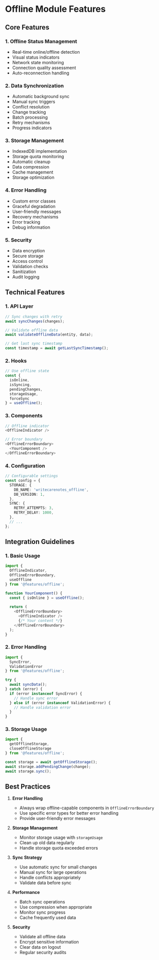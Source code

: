 # Offline Module Features

## Core Features

### 1. Offline Status Management
- Real-time online/offline detection
- Visual status indicators
- Network state monitoring
- Connection quality assessment
- Auto-reconnection handling

### 2. Data Synchronization
- Automatic background sync
- Manual sync triggers
- Conflict resolution
- Change tracking
- Batch processing
- Retry mechanisms
- Progress indicators

### 3. Storage Management
- IndexedDB implementation
- Storage quota monitoring
- Automatic cleanup
- Data compression
- Cache management
- Storage optimization

### 4. Error Handling
- Custom error classes
- Graceful degradation
- User-friendly messages
- Recovery mechanisms
- Error tracking
- Debug information

### 5. Security
- Data encryption
- Secure storage
- Access control
- Validation checks
- Sanitization
- Audit logging

## Technical Features

### 1. API Layer
```typescript
// Sync changes with retry
await syncChanges(changes);

// Validate offline data
await validateOfflineData(entity, data);

// Get last sync timestamp
const timestamp = await getLastSyncTimestamp();
```

### 2. Hooks
```typescript
// Use offline state
const {
  isOnline,
  isSyncing,
  pendingChanges,
  storageUsage,
  forceSync
} = useOffline();
```

### 3. Components
```typescript
// Offline indicator
<OfflineIndicator />

// Error boundary
<OfflineErrorBoundary>
  <YourComponent />
</OfflineErrorBoundary>
```

### 4. Configuration
```typescript
// Configurable settings
const config = {
  STORAGE: {
    DB_NAME: 'writecarenotes_offline',
    DB_VERSION: 1,
  },
  SYNC: {
    RETRY_ATTEMPTS: 3,
    RETRY_DELAY: 1000,
  },
  // ...
};
```

## Integration Guidelines

### 1. Basic Usage
```typescript
import { 
  OfflineIndicator, 
  OfflineErrorBoundary,
  useOffline 
} from '@features/offline';

function YourComponent() {
  const { isOnline } = useOffline();
  
  return (
    <OfflineErrorBoundary>
      <OfflineIndicator />
      {/* Your content */}
    </OfflineErrorBoundary>
  );
}
```

### 2. Error Handling
```typescript
import { 
  SyncError, 
  ValidationError 
} from '@features/offline';

try {
  await syncData();
} catch (error) {
  if (error instanceof SyncError) {
    // Handle sync error
  } else if (error instanceof ValidationError) {
    // Handle validation error
  }
}
```

### 3. Storage Usage
```typescript
import { 
  getOfflineStorage, 
  closeOfflineStorage 
} from '@features/offline';

const storage = await getOfflineStorage();
await storage.addPendingChange(change);
await storage.sync();
```

## Best Practices

1. **Error Handling**
   - Always wrap offline-capable components in `OfflineErrorBoundary`
   - Use specific error types for better error handling
   - Provide user-friendly error messages

2. **Storage Management**
   - Monitor storage usage with `storageUsage`
   - Clean up old data regularly
   - Handle storage quota exceeded errors

3. **Sync Strategy**
   - Use automatic sync for small changes
   - Manual sync for large operations
   - Handle conflicts appropriately
   - Validate data before sync

4. **Performance**
   - Batch sync operations
   - Use compression when appropriate
   - Monitor sync progress
   - Cache frequently used data

5. **Security**
   - Validate all offline data
   - Encrypt sensitive information
   - Clear data on logout
   - Regular security audits
